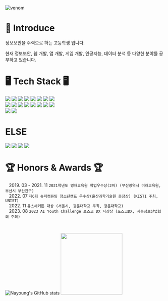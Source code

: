 ![venom](https://capsule-render.vercel.app/api?type=venom&height=200&text=Young&fontSize=70&color=0:8871e5,100:b678c4&stroke=b678c4)

# 👀 Introduce
정보보안을 주력으로 하는 고등학생 입니다.

현재 정보보안, 웹 개발, 앱 개발, 게임 개발, 인공지능, 데이터 분석 등 다양한 분야를 공부하고 있습니다.

# 🖥️ Tech Stack 🖥️

<div>
  <img src="https://img.shields.io/badge/HTML-E34F26?style=flat-square&logo=HTML5&logoColor=white"/>
  <img src="https://img.shields.io/badge/CSS-1572B6?style=flat-square&logo=CSS3&logoColor=white"/>
  <img src="https://img.shields.io/badge/JavaScript-F7DF1E?style=flat-square&logo=javascript&logoColor=white"/>
  <img src="https://img.shields.io/badge/Python-3776AB?style=flat-square&logo=Python&logoColor=white"/>
  <img src="https://img.shields.io/badge/C-A8B9CC?style=flat-square&logo=C&logoColor=white"/>
  <img src="https://img.shields.io/badge/C Sharp-512BD4?style=flat-square&logo=csharp&logoColor=white"/>
  <img src="https://img.shields.io/badge/C++-00599C?style=flat-square&logo=cplusplus&logoColor=white"/>
  <img src="https://img.shields.io/badge/MySQL-4479A1?style=flat-square&logo=mysql&logoColor=white"/>
</div>

<div>
  <img src="https://img.shields.io/badge/Visual Studio-5C2D91?style=flat-square&logo=VisualStudio&logoColor=white"/>
  <img src="https://img.shields.io/badge/Visual studio code-007ACC?style=flat-square&logo=visualstudiocode&logoColor=white"/>
  <img src="https://img.shields.io/badge/Eclipse ide-2C2255?style=flat-square&logo=eclipseide&logoColor=white"/>
  <img src="https://img.shields.io/badge/Anaconda-44A833?style=flat-square&logo=anaconda&logoColor=white"/>
  <img src="https://img.shields.io/badge/Android Studio-3DDC84?style=flat-square&logo=androidstudio&logoColor=white"/>
  <img src="https://img.shields.io/badge/Amazon AWS-232F3E?style=flat-square&logo=amazonaws&logoColor=white"/>
  <img src="https://img.shields.io/badge/Arduino-00878F?style=flat-square&logo=arduino&logoColor=white"/>
  <img src="https://img.shields.io/badge/SourceTree-0052CC?style=flat-square&logo=sourcetree&logoColor=white"/>
</div>

<div>
  <img src="https://img.shields.io/badge/MacOS-000000?style=flat-square&logo=macos&logoColor=white"/>
  <img src="https://img.shields.io/badge/Linux-FCC624?style=flat-square&logo=linux&logoColor=white"/>
</div>

# ELSE

<div>
  <img src="https://img.shields.io/badge/Instagram-E4405F?style=flat-square&logo=instagram&logoColor=white"/>
  <img src="https://img.shields.io/badge/Tistory-000000?style=flat-square&logo=tistory&logoColor=white"/>
  <img src="https://img.shields.io/badge/Github-181717?style=flat-square&logo=github&logoColor=white"/>
  <img src="https://img.shields.io/badge/Notion-000000?style=flat-square&logo=notion&logoColor=white"/>
</div>

# 🏆 Honors & Awards 🏆
  &nbsp;&nbsp;&nbsp;2019. 03 - 2021. 11 `2021학년도 영재교육원 학업우수상(2위) (부산광역시 미래교육원, 부산시 부산진구)`<br>
  &nbsp;&nbsp;&nbsp;2022. 07 `제6회 슈퍼컴퓨팅 청소년캠프 우수상(울산과학기술원 총장상) (KISTI 주최, UNIST)`<br>
  &nbsp;&nbsp;&nbsp;2022. 11 `유스해커톤 대상 (서울시, 광운대학교 주최, 광운대학교)`<br>
  &nbsp;&nbsp;&nbsp;2023. 08 `2023 AI Youth Challenge 포스코 DX 사장상 (포스코DX, 지능정보산업협회 주최)`<br>

<br>

![Nayoung's GitHub stats](https://github-readme-stats.vercel.app/api?username=young061023&show_icons=true&theme=buefy)
<img src="https://github-readme-stats.vercel.app/api/top-langs/?username=young061023&layout=compact&theme=buefy" style="height:195px"/>
